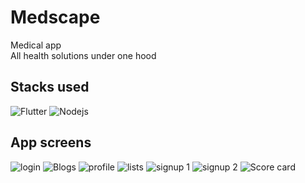# Medscape

Medical app
</br>
All health solutions under one hood
<br/>

## Stacks used

![Flutter](https://img.shields.io/badge/Flutter-%2302569B.svg?style=for-the-badge&logo=Flutter&logoColor=white)
![Nodejs](https://img.shields.io/badge/Nodejs-FF8800?style=for-the-badge&logo=Nodejs&logoColor=white)


## App screens

![login](https://user-images.githubusercontent.com/75473780/213473978-bb8fdd04-6357-4867-b241-4a577a9153fe.png)
![Blogs](https://user-images.githubusercontent.com/75473780/213474407-f0f86d58-ca3d-4662-a979-475f79c16c1f.png)
![profile](https://user-images.githubusercontent.com/75473780/213474420-8d134afc-887b-4c32-833e-5979b6d84734.png)
![lists](https://user-images.githubusercontent.com/75473780/213474427-748c96f8-7e92-428f-a056-003d09442250.png)
![signup 1](https://user-images.githubusercontent.com/75473780/213474440-299d92e8-52d2-4bbd-bbb9-6bdde3e151e0.png)
![signup 2](https://user-images.githubusercontent.com/75473780/213474445-bd5ef80d-2a04-4860-8cf8-32299315a5d5.png)
![Score card](https://user-images.githubusercontent.com/75473780/213474449-6dffe43a-6c4e-48b7-a2ae-7534a936a0b5.png)
